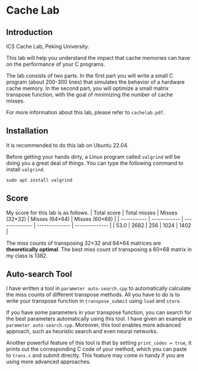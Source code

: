 # Cache Lab

## Introduction

ICS Cache Lab, Peking University.

This lab will help you understand the impact that cache memories can have on the performance of your C programs.

The lab consists of two parts. In the first part you will write a small C program (about 200-300 lines) that simulates the behavior of a hardware cache memory. In the second part, you will optimize a small matrix transpose function, with the goal of minimizing the number of cache misses.

For more information about this lab, please refer to ```cachelab.pdf```.

## Installation

It is recommended to do this lab on Ubuntu 22.04.

Before getting your hands dirty, a Linux program called ```valgrind``` will be doing you a great deal of things. You can type the following command to install ```valgrind```.
```
sudo apt install valgrind
```

## Score

My score for this lab is as follows.
| Total score | Total misses | Misses (32×32) | Misses (64×64) | Misses (60×68) |
| ----------- | ------------ | -------------- | -------------- | -------------- |
| 53.0        | 2682         | 256            | 1024           | 1402           |

The miss counts of transposing 32×32 and 64×64 matrices are **theoretically optimal**. The best miss count of transposing a 60×68 matrix in my class is 1382.

## Auto-search Tool

I have written a tool in ```parameter auto-search.cpp``` to automatically calculate the miss counts of different transpose methods. All you have to do is to write your transpose function in ```transpose_submit``` using ```load``` and ```store```.

If you have some parameters in your transpose function, you can search for the best parameters automatically using this tool. I have given an example in ```parameter auto-search.cpp```. Moreover, this tool enables more advanced approach, such as heuristic search and even neural networks.

Another powerful feature of this tool is that by setting ```print_codes = true```, it prints out the corresponding C code of your method, which you can paste to ```trans.c``` and submit directly. This feature may come in handy if you are using more advanced approaches.